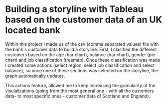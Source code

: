 # Building a storyline with Tableau based on the customer data of an UK located bank

Within this project I made us of the csv (comma separated values) file with the bank´s customer data to build a storyline. First, I clasified the different customers based on the age (bar chart), balance (bar chart), gender (pie chart) and job classification (treemap). Once these classification was made I created some actions (select region, select job classification and select balance), so once one of these sections was selected on the storyline, the graph automatically updates.

This actions feature, allowed me to keep increasing the granularity of the visulalizations (going from the most general one - with all the customers data- to most specific ones - customer data of Scotland and England).
